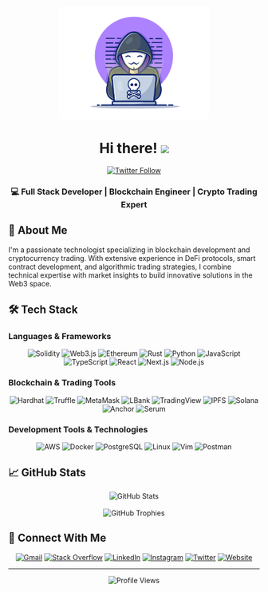 <div align="center">
  <img width="300" height="auto" src="https://raw.githubusercontent.com/MohamadSafi/MohamadSafi/main/resources/img/materialHacker.png" alt="Profile Banner"/>
  
  # Hi there! <img src="https://media.giphy.com/media/hvRJCLFzcasrR4ia7z/giphy.gif" width="28">
  
  [![Twitter Follow](https://img.shields.io/twitter/follow/ZRealSafi?style=social)](https://twitter.com/ZRealSafi)

  <h3>💻 Full Stack Developer | Blockchain Engineer | Crypto Trading Expert</h3>
</div>

## 🚀 About Me

I'm a passionate technologist specializing in blockchain development and cryptocurrency trading. With extensive experience in DeFi protocols, smart contract development, and algorithmic trading strategies, I combine technical expertise with market insights to build innovative solutions in the Web3 space.

## 🛠️ Tech Stack

### Languages & Frameworks

<p align="center">
  <img src="https://img.shields.io/badge/Solidity-363636?style=for-the-badge&logo=solidity&logoColor=white" alt="Solidity"/>
  <img src="https://img.shields.io/badge/Web3.js-F16822?style=for-the-badge&logo=web3.js&logoColor=white" alt="Web3.js"/>
  <img src="https://img.shields.io/badge/Ethereum-3C3C3D?style=for-the-badge&logo=ethereum&logoColor=white" alt="Ethereum"/>
  <img src="https://img.shields.io/badge/Rust-000000?style=for-the-badge&logo=rust&logoColor=white" alt="Rust"/>
  <img src="https://img.shields.io/badge/Python-3776AB?style=for-the-badge&logo=python&logoColor=white" alt="Python"/>
  <img src="https://img.shields.io/badge/JavaScript-F7DF1E?style=for-the-badge&logo=javascript&logoColor=black" alt="JavaScript"/>
  <img src="https://img.shields.io/badge/TypeScript-007ACC?style=for-the-badge&logo=typescript&logoColor=white" alt="TypeScript"/>
  <img src="https://img.shields.io/badge/React-20232A?style=for-the-badge&logo=react&logoColor=61DAFB" alt="React"/>
  <img src="https://img.shields.io/badge/Next.js-000000?style=for-the-badge&logo=next.js&logoColor=white" alt="Next.js"/>
  <img src="https://img.shields.io/badge/Node.js-43853D?style=for-the-badge&logo=node.js&logoColor=white" alt="Node.js"/>
</p>

### Blockchain & Trading Tools

<p align="center">
  <img src="https://img.shields.io/badge/Hardhat-FFD700?style=for-the-badge&logo=hardhat&logoColor=black" alt="Hardhat"/>
  <img src="https://img.shields.io/badge/Truffle-2E2E2E?style=for-the-badge&logo=truffle&logoColor=white" alt="Truffle"/>
  <img src="https://img.shields.io/badge/MetaMask-F6851B?style=for-the-badge&logo=metamask&logoColor=white" alt="MetaMask"/>
  <img src="https://img.shields.io/badge/LBank-2C3E50?style=for-the-badge&logo=lbank&logoColor=white" alt="LBank"/>
  <img src="https://img.shields.io/badge/TradingView-000000?style=for-the-badge&logo=tradingview&logoColor=white" alt="TradingView"/>
  <img src="https://img.shields.io/badge/IPFS-65C2CB?style=for-the-badge&logo=ipfs&logoColor=white" alt="IPFS"/>
  <img src="https://img.shields.io/badge/Solana-000000?style=for-the-badge&logo=solana&logoColor=14F195" alt="Solana"/>
  <img src="https://img.shields.io/badge/Anchor-000000?style=for-the-badge&logo=anchor&logoColor=white" alt="Anchor"/>
  <img src="https://img.shields.io/badge/Serum-000000?style=for-the-badge&logo=serum&logoColor=white" alt="Serum"/>
</p>

### Development Tools & Technologies

<p align="center">
  <img src="https://img.shields.io/badge/AWS-232F3E?style=for-the-badge&logo=amazon-aws&logoColor=white" alt="AWS"/>
  <img src="https://img.shields.io/badge/Docker-2496ED?style=for-the-badge&logo=docker&logoColor=white" alt="Docker"/>
  <img src="https://img.shields.io/badge/PostgreSQL-316192?style=for-the-badge&logo=postgresql&logoColor=white" alt="PostgreSQL"/>
  <img src="https://img.shields.io/badge/Linux-FCC624?style=for-the-badge&logo=linux&logoColor=black" alt="Linux"/>
  <img src="https://img.shields.io/badge/Vim-019733?style=for-the-badge&logo=vim&logoColor=white" alt="Vim"/>
  <img src="https://img.shields.io/badge/Postman-FF6C37?style=for-the-badge&logo=postman&logoColor=white" alt="Postman"/>
</p>

## 📈 GitHub Stats

<div align="center">
  <img src="https://github-readme-stats.vercel.app/api?username=MohamadSafi&show_icons=true&theme=tokyonight" alt="GitHub Stats" />
</div>

<br/>

<div align="center">
  <img src="https://github-profile-trophy.vercel.app/?username=MohamadSafi&theme=tokyonight&no-frame=true&row=1&column=6" alt="GitHub Trophies" />
</div>

## 🤝 Connect With Me

<p align="center">
  <a href="mailto:the.mohammad.safi@gmail.com"><img src="https://img.shields.io/badge/Gmail-D14836?style=for-the-badge&logo=gmail&logoColor=white" alt="Gmail"/></a>
  <a href="https://stackoverflow.com/users/18441836/mohammad-safi"><img src="https://img.shields.io/badge/Stack_Overflow-FE7A16?style=for-the-badge&logo=stack-overflow&logoColor=white" alt="Stack Overflow"/></a>
  <a href="https://www.linkedin.com/in/mohamad-safi"><img src="https://img.shields.io/badge/LinkedIn-0077B5?style=for-the-badge&logo=linkedin&logoColor=white" alt="LinkedIn"/></a>
  <a href="https://www.instagram.com/mohmmed_safi/"><img src="https://img.shields.io/badge/Instagram-E4405F?style=for-the-badge&logo=instagram&logoColor=white" alt="Instagram"/></a>
  <a href="https://x.com/ZRealSafi"><img src="https://img.shields.io/badge/Twitter-1DA1F2?style=for-the-badge&logo=twitter&logoColor=white" alt="Twitter"/></a>
  <a href="https://mohammadsafi.com"><img src="https://img.shields.io/badge/Website-000000?style=for-the-badge&logo=About.me&logoColor=white" alt="Website"/></a>
</p>

---

<div align="center">
  <img src="https://komarev.com/ghpvc/?username=MohamadSafi&color=blueviolet&style=flat-square" alt="Profile Views"/>
</div>
